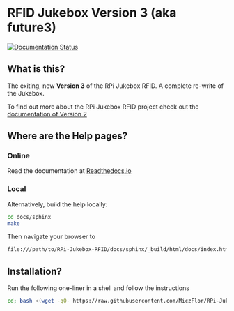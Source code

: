 # RFID Jukebox Version 3 (aka future3)

[![Documentation Status](https://readthedocs.org/projects/rpi-jukebox-rfid/badge/?version=latest)](https://rpi-jukebox-rfid.readthedocs.io/en/latest/?badge=latest)

## What is this?

The exiting, new **Version 3** of the RPi Jukebox RFID. A complete re-write of the Jukebox.

To find out more about the RPi Jukebox RFID
project check out the [documentation of Version 2](<https://github.com/MiczFlor/RPi-Jukebox-RFID>)

## Where are the Help pages?

### Online

Read the documentation at [Readthedocs.io](https://rpi-jukebox-rfid.readthedocs.io/en/latest/)

### Local

Alternatively, build the help locally:

~~~bash
cd docs/sphinx
make
~~~

Then navigate your browser to

~~~bash
file:///path/to/RPi-Jukebox-RFID/docs/sphinx/_build/html/docs/index.html
~~~

## Installation?

Run the following one-liner in a shell and follow the instructions

~~~bash
cd; bash <(wget -qO- https://raw.githubusercontent.com/MiczFlor/RPi-Jukebox-RFID/future3/develop/installation/install-jukebox.sh)
~~~
